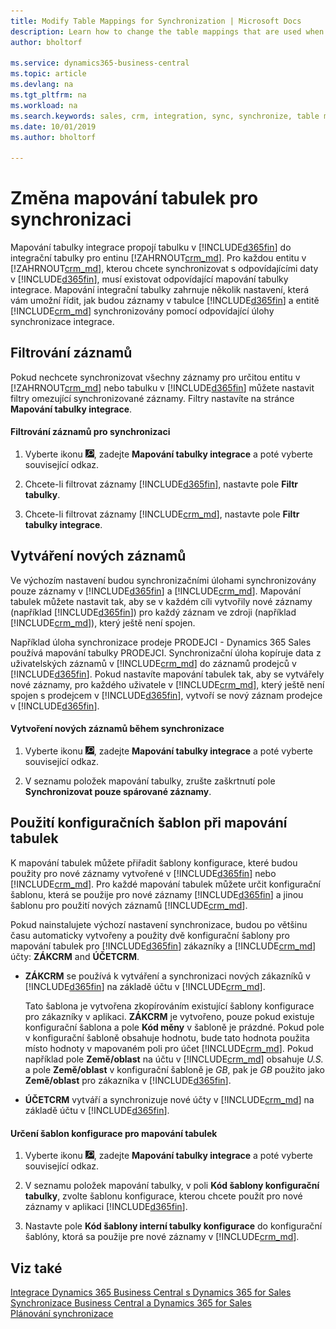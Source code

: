 ```yaml
---
title: Modify Table Mappings for Synchronization | Microsoft Docs
description: Learn how to change the table mappings that are used when synchronizing data between Business Central and Dynamics 365 Sales.
author: bholtorf

ms.service: dynamics365-business-central
ms.topic: article
ms.devlang: na
ms.tgt_pltfrm: na
ms.workload: na
ms.search.keywords: sales, crm, integration, sync, synchronize, table mapping
ms.date: 10/01/2019
ms.author: bholtorf

---
```

# Změna mapování tabulek pro synchronizaci
Mapování tabulky integrace propojí tabulku v [!INCLUDE[d365fin](includes/d365fin_md.md)] do integrační tabulky pro entinu [!ZAHRNOUT[crm_md](includes/crm_md.md)]. Pro každou entitu v [!ZAHRNOUT[crm_md](includes/crm_md.md)], kterou chcete synchronizovat s odpovídajícími daty v [!INCLUDE[d365fin](includes/d365fin_md.md)], musí existovat odpovídající mapování tabulky integrace. Mapování integrační tabulky zahrnuje několik nastavení, která vám umožní řídit, jak budou záznamy v tabulce [!INCLUDE[d365fin](includes/d365fin_md.md)] a entitě [!INCLUDE[crm_md](includes/crm_md.md)] synchronizovány pomocí odpovídající úlohy synchronizace integrace.

## Filtrování záznamů
Pokud nechcete synchronizovat všechny záznamy pro určitou entitu v [!ZAHRNOUT[crm_md](includes/crm_md.md)] nebo tabulku v [!INCLUDE[d365fin](includes/d365fin_md.md)] můžete nastavit filtry omezující synchronizované záznamy. Filtry nastavíte na stránce **Mapování tabulky integrace**.

#### Filtrování záznamů pro synchronizaci
1. Vyberte ikonu ![Žárovky, která otevře funkci Řekněte mi](media/ui-search/search_small.png "Řekněte mi, co chcete dělat"), zadejte **Mapování tabulky integrace** a poté vyberte související odkaz.

2. Chcete-li filtrovat záznamy [!INCLUDE[d365fin](includes/d365fin_md.md)], nastavte pole **Filtr tabulky**.

3. Chcete-li filtrovat záznamy [!INCLUDE[crm_md](includes/crm_md.md)], nastavte pole **Filtr tabulky integrace**.

## Vytváření nových záznamů
Ve výchozím nastavení budou synchronizačními úlohami synchronizovány pouze záznamy v [!INCLUDE[d365fin](includes/d365fin_md.md)] a [!INCLUDE[crm_md](includes/crm_md.md)]. Mapování tabulek můžete nastavit tak, aby se v každém cíli vytvořily nové záznamy (například [!INCLUDE[d365fin](includes/d365fin_md.md)]) pro každý záznam ve zdroji (například [!INCLUDE[crm_md](includes/crm_md.md)]), který ještě není spojen.

Například úloha synchronizace prodeje PRODEJCI - Dynamics 365 Sales používá mapování tabulky PRODEJCI. Synchronizační úloha kopíruje data z uživatelských záznamů v [!INCLUDE[crm_md](includes/crm_md.md)] do záznamů prodejců v [!INCLUDE[d365fin](includes/d365fin_md.md)]. Pokud nastavíte mapování tabulek tak, aby se vytvářely nové záznamy, pro každého uživatele v [!INCLUDE[crm_md](includes/crm_md.md)], který ještě není spojen s prodejcem v [!INCLUDE[d365fin](includes/d365fin_md.md)], vytvoří se nový záznam prodejce v [!INCLUDE[d365fin](includes/d365fin_md.md)].

#### Vytvoření nových záznamů během synchronizace
1. Vyberte ikonu ![Žárovky, která otevře funkci Řekněte mi](media/ui-search/search_small.png "Řekněte mi, co chcete dělat"), zadejte **Mapování tabulky integrace** a poté vyberte související odkaz.

2. V seznamu položek mapování tabulky, zrušte zaškrtnutí pole **Synchronizovat  pouze spárované záznamy**.

## Použití konfiguračních šablon při mapování tabulek
K mapování tabulek můžete přiřadit šablony konfigurace, které budou použity pro nové záznamy vytvořené v [!INCLUDE[d365fin](includes/d365fin_md.md)] nebo [!INCLUDE[crm_md](includes/crm_md.md)]. Pro každé mapování tabulek můžete určit konfigurační šablonu, která se použije pro nové záznamy [!INCLUDE[d365fin](includes/d365fin_md.md)] a jinou šablonu pro použití nových záznamů [!INCLUDE[crm_md](includes/crm_md.md)].

Pokud nainstalujete výchozí nastavení synchronizace, budou po většinu času automaticky vytvořeny a použity dvě konfigurační šablony pro mapování tabulek pro [!INCLUDE[d365fin](includes/d365fin_md.md)] zákazníky a [!INCLUDE[crm_md](includes/crm_md.md)] účty: **ZÁKCRM** and **ÚČETCRM**.

- **ZÁKCRM** se používá k vytváření a synchronizaci nových zákazníků v [!INCLUDE[d365fin](includes/d365fin_md.md)] na základě účtu v [!INCLUDE[crm_md](includes/crm_md.md)].

   Tato šablona je vytvořena zkopírováním existující šablony konfigurace pro zákazníky v aplikaci. **ZÁKCRM** je vytvořeno, pouze pokud existuje konfigurační šablona a pole  **Kód měny** v šabloně je prázdné. Pokud pole v konfigurační šabloně obsahuje hodnotu, bude tato hodnota použita místo hodnoty v mapovaném poli pro účet [!INCLUDE[crm_md](includes/crm_md.md)]. Pokud například pole **Země/oblast** na účtu v [!INCLUDE[crm_md](includes/crm_md.md)] obsahuje *U.S.* a pole **Země/oblast** v konfigurační šabloně je *GB*, pak je *GB* použito jako **Země/oblast** pro zákazníka v [!INCLUDE[d365fin](includes/d365fin_md.md)].

- **ÚČETCRM** vytváří a synchronizuje nové účty v [!INCLUDE[crm_md](includes/crm_md.md)] na základě účtu v [!INCLUDE[d365fin](includes/d365fin_md.md)].

#### Určení šablon konfigurace pro mapování tabulek
1. Vyberte ikonu ![Žárovky, která otevře funkci Řekněte mi](media/ui-search/search_small.png "Řekněte mi, co chcete dělat"), zadejte **Mapování tabulky integrace** a poté vyberte související odkaz.

2. V seznamu položek mapování tabulky, v poli **Kód šablony konfigurační tabulky**, zvolte šablonu konfigurace, kterou chcete použít pro nové záznamy v aplikaci [!INCLUDE[d365fin](includes/d365fin_md.md)].

3. Nastavte pole **Kód  šablony  interní tabulky konfigurace** do konfigurační šablóny, ktorá sa použije pre nové záznamy v [!INCLUDE[crm_md](includes/crm_md.md)].

## Viz také
[Integrace Dynamics 365 Business Central s Dynamics 365 for Sales](admin-prepare-dynamics-365-for-sales-for-integration.md)  
[Synchronizace Business Central a Dynamics 365 for Sales](admin-synchronizing-business-central-and-sales.md)  
[Plánování synchronizace](admin-scheduled-synchronization-using-the-synchronization-job-queue-entries.md)
